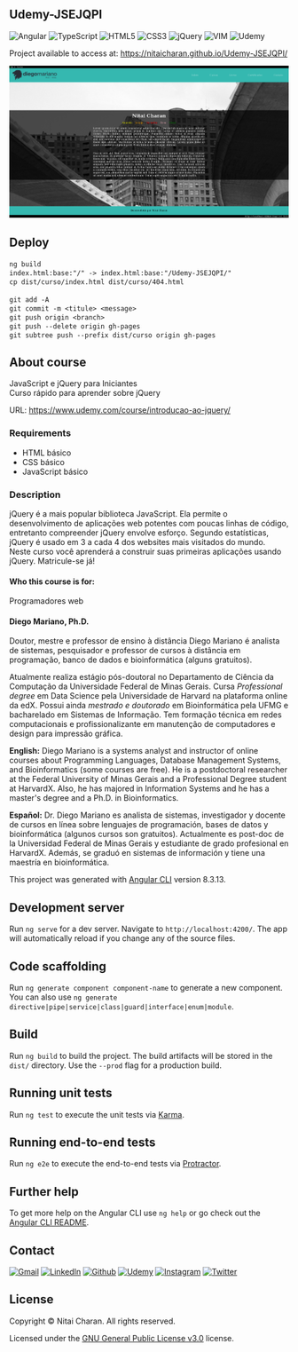 ## Udemy-JSEJQPI
<!-- PROJECT SHIELDS -->
![Angular][angular-shield]
![TypeScript][typescript-shield]
![HTML5][html5-shield]
![CSS3][css3-shield]
![jQuery][jquery-shield]
![VIM][vim-shield]
![Udemy][udemy-shield]

Project available to access at: https://nitaicharan.github.io/Udemy-JSEJQPI/

![](Udemy-JSEJQPI.png)

## Deploy
```
ng build
index.html:base:"/" -> index.html:base:"/Udemy-JSEJQPI/"
cp dist/curso/index.html dist/curso/404.html

git add -A
git commit -m <titule> <message>
git push origin <branch>
git push --delete origin gh-pages
git subtree push --prefix dist/curso origin gh-pages
```

## About course
JavaScript e jQuery para Iniciantes
<br>Curso rápido para aprender sobre jQuery

URL: https://www.udemy.com/course/introducao-ao-jquery/

### Requirements
- HTML básico
- CSS básico
- JavaScript básico

### Description
jQuery é a mais popular biblioteca JavaScript. Ela permite o desenvolvimento de aplicações web potentes com poucas linhas de código, entretanto compreender jQuery envolve esforço. Segundo estatísticas, jQuery é usado em 3 a cada 4 dos websites mais visitados do mundo. Neste curso você aprenderá a construir suas primeiras aplicações usando jQuery.  Matricule-se já!

#### Who this course is for:
Programadores web

#### Diego Mariano, Ph.D.
Doutor, mestre e professor de ensino à distância
Diego Mariano é analista de sistemas, pesquisador e professor de cursos à distância em programação, banco de dados e bioinformática (alguns gratuitos).

Atualmente realiza estágio pós-doutoral no Departamento de Ciência da Computação da Universidade Federal de Minas Gerais. Cursa _Professional degree_ em Data Science pela Universidade de Harvard na plataforma online da edX. Possui ainda *mestrado e doutorado* em Bioinformática pela UFMG e bacharelado em Sistemas de Informação. Tem formação técnica em redes computacionais e profissionalizante em manutenção de computadores e design para impressão gráfica.

**English:** Diego Mariano is a systems analyst and instructor of online courses about Programming Languages, Database Management Systems, and Bioinformatics (some courses are free). He is a postdoctoral researcher at the Federal University of Minas Gerais and a Professional Degree student at HarvardX. Also, he has majored in Information Systems and he has a master's degree and a Ph.D. in Bioinformatics.

**Español:** Dr. Diego Mariano es analista de sistemas, investigador y docente de cursos en línea sobre lenguajes de programación, bases de datos y bioinformática (algunos cursos son gratuitos). Actualmente es post-doc de la Universidad Federal de Minas Gerais y estudiante de grado profesional en HarvardX. Además, se graduó en sistemas de información y tiene una maestría en bioinformática.

This project was generated with [Angular CLI](https://github.com/angular/angular-cli) version 8.3.13.

## Development server

Run `ng serve` for a dev server. Navigate to `http://localhost:4200/`. The app will automatically reload if you change any of the source files.

## Code scaffolding

Run `ng generate component component-name` to generate a new component. You can also use `ng generate directive|pipe|service|class|guard|interface|enum|module`.

## Build

Run `ng build` to build the project. The build artifacts will be stored in the `dist/` directory. Use the `--prod` flag for a production build.

## Running unit tests

Run `ng test` to execute the unit tests via [Karma](https://karma-runner.github.io).

## Running end-to-end tests

Run `ng e2e` to execute the end-to-end tests via [Protractor](http://www.protractortest.org/).

## Further help

To get more help on the Angular CLI use `ng help` or go check out the [Angular CLI README](https://github.com/angular/angular-cli/blob/master/README.md).

## Contact
[![Gmail][gmail-shield]][gmail-url]
[![LinkedIn][linkedin-shield]][linkedin-url]
[![Github][github-shield]][github-url]
[![Udemy][udemy-shield]][udemy-url]
[![Instagram][instagram-shield]][instagram-url]
[![Twitter][twitter-shield]][twitter-url]

<!-- MARKDOWN LINKS & IMAGES -->
<!-- https://www.markdownguide.org/basic-syntax/#reference-style-links -->

<!-- CONTACT SHIELDS -->
[linkedin-shield]: https://img.shields.io/badge/-LinkedIn-white.svg?logo=linkedin&colorB=0077B5&logoColor=white
[linkedin-url]: https://www.linkedin.com/in/nitaicharan/
[gmail-shield]: https://img.shields.io/badge/-Gmail-black.svg?logo=gmail&colorB=D14836&logoColor=white
[gmail-url]: mailto:niaicharan@gmail.com?subject=It%20comes%20from%20Github%20profile
[github-shield]: https://img.shields.io/badge/-Github-black.svg?logo=github&colorB=181717&logoColor=white
[github-url]: https://github.com/nitaicharan
[udemy-shield]: https://img.shields.io/badge/-Udemy-black.svg?logo=udemy&colorB=EC5252&logoColor=white
[udemy-url]: https://www.udemy.com/user/nitai-charan/
[instagram-shield]: https://img.shields.io/badge/-Instagram-black.svg?logo=instagram&colorB=EC5252&logoColor=white
[instagram-url]: https://www.instagram.com/nitaicharan/?hl=pt-br
[twitter-shield]: https://img.shields.io/badge/-Twitter-black.svg?logo=twitter&colorB=1DA1F2&logoColor=white
[twitter-url]: https://twitter.com/nitaicharan1
[facebook-shield]: https://img.shields.io/badge/-Facebook-black.svg?logo=facebook&colorB=4172B8&logoColor=white
[facebook-url]: https://www.facebook.com/NitaiCharan1

<!-- PROJECT SHIELDS -->
[html5-shield]: https://img.shields.io/badge/-HTML5-black.svg?logo=html5&colorB=E34F26&logoColor=white
[css3-shield]: https://img.shields.io/badge/-CSS3-black.svg?logo=css3&colorB=1572B6&logoColor=white
[sass-shield]: https://img.shields.io/badge/-SASS-black.svg?logo=sass&colorB=CC6699&logoColor=white
[angular-shield]: https://img.shields.io/badge/-Angular-black.svg?logo=angular&colorB=DD0031&logoColor=white
[vim-shield]: https://img.shields.io/badge/-Vim-black.svg?logo=vim&colorB=019733&logoColor=white
[java-shield]: https://img.shields.io/badge/-Java-black.svg?logoColor=white&logo=java&&colorB=007396
[javascript-shield]: https://img.shields.io/badge/-JavaScript-black.svg?logoColor=white&logo=javascript&&colorB=F7DF1E
[typescript-shield]: https://img.shields.io/badge/-TypeScript-black.svg?logoColor=white&logo=typescript&&colorB=007ACC
[react-shield]: https://img.shields.io/badge/-React-black.svg?logoColor=white&logo=react&colorB=61DAFB
[jquery-shield]: https://img.shields.io/badge/-jQuery-white.svg?logo=jquery&colorB=0769AD&logoColor=white

## License
Copyright &copy; Nitai Charan. All rights reserved.

Licensed under the [GNU General Public License v3.0](LICENSE) license.
